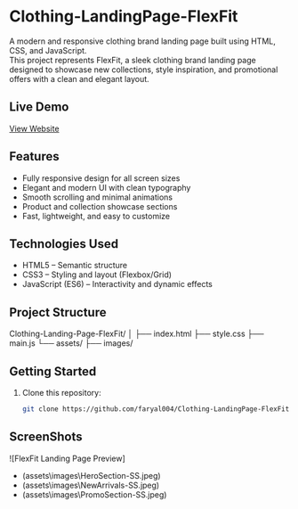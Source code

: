 # Clothing-LandingPage-FlexFit

A modern and responsive clothing brand landing page built using HTML, CSS, and JavaScript.  
This project represents FlexFit, a sleek clothing brand landing page designed to showcase new collections, style inspiration, and promotional offers with a clean and elegant layout.

## Live Demo
[View Website](https://faryal004.github.io/Clothing-LandingPage-FlexFit/)

##  Features
-  Fully responsive design for all screen sizes  
-  Elegant and modern UI with clean typography  
-  Smooth scrolling and minimal animations  
-  Product and collection showcase sections  
-  Fast, lightweight, and easy to customize  

## Technologies Used
- HTML5 – Semantic structure  
- CSS3 – Styling and layout (Flexbox/Grid)  
- JavaScript (ES6) – Interactivity and dynamic effects  

## Project Structure
Clothing-Landing-Page-FlexFit/
│
├── index.html
├── style.css
├── main.js
└── assets/
├── images/

## Getting Started
1. Clone this repository:
   ```bash
   git clone https://github.com/faryal004/Clothing-LandingPage-FlexFit.git
   
   
## ScreenShots
![FlexFit Landing Page Preview]
- (assets\images\HeroSection-SS.jpeg)
- (assets\images\NewArrivals-SS.jpeg)
- (assets\images\PromoSection-SS.jpeg)

